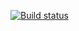 [![Build status](https://ci.appveyor.com/api/projects/status/wpfr2arb75mo8tp8?svg=true)](https://ci.appveyor.com/project/TomuraCreator/matchers)
